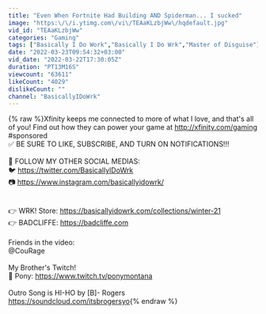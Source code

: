 ```yaml
---
title: "Even When Fortnite Had Building AND Spiderman... I sucked"
image: "https:\/\/i.ytimg.com\/vi\/TEAaKLzbjWw\/hqdefault.jpg"
vid_id: "TEAaKLzbjWw"
categories: "Gaming"
tags: ["Basically I Do Work","Basically I Do Wrk","Master of Disguise"]
date: "2022-03-23T09:54:32+03:00"
vid_date: "2022-03-22T17:30:05Z"
duration: "PT13M16S"
viewcount: "63611"
likeCount: "4029"
dislikeCount: ""
channel: "BasicallyIDoWrk"
---
```

{% raw %}Xfinity keeps me connected to more of what I love, and that's all of you! Find out how they can power your game at <a rel="nofollow" target="blank" href="http://xfinity.com/gaming">http://xfinity.com/gaming</a> #sponsored<br />✅ BE SURE TO LIKE, SUBSCRIBE, AND TURN ON NOTIFICATIONS!!!<br /><br />📲 FOLLOW MY OTHER SOCIAL MEDIAS:<br />🐦 <a rel="nofollow" target="blank" href="https://twitter.com/BasicallyIDoWrk">https://twitter.com/BasicallyIDoWrk</a><br />📷 <a rel="nofollow" target="blank" href="https://www.instagram.com/basicallyidowrk/">https://www.instagram.com/basicallyidowrk/</a><br /><br /><br />👉  WRK! Store: <a rel="nofollow" target="blank" href="https://basicallyidowrk.com/collections/winter-21">https://basicallyidowrk.com/collections/winter-21</a><br />👉  BADCLIFFE:  <a rel="nofollow" target="blank" href="https://badcliffe.com">https://badcliffe.com</a><br /><br />Friends in the video:<br />​@CouRage <br /><br />My Brother's Twitch!<br />💜 Pony: <a rel="nofollow" target="blank" href="https://www.twitch.tv/ponymontana">https://www.twitch.tv/ponymontana</a><br /><br />Outro Song is HI-HO by [B]- Rogers<br /><a rel="nofollow" target="blank" href="https://soundcloud.com/itsbrogersyo">https://soundcloud.com/itsbrogersyo</a>{% endraw %}
